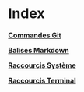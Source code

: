 # Index

[**Commandes Git**](git2.md)

[**Balises Markdown**](markdown.md)

[**Raccourcis Système**](shortcut.md)

[**Raccourcis Terminal**](terminal.md)